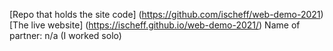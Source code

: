 [Repo that holds the site code] (https://github.com/ischeff/web-demo-2021)
[The live website] (https://ischeff.github.io/web-demo-2021/)
Name of partner: n/a (I worked solo)
